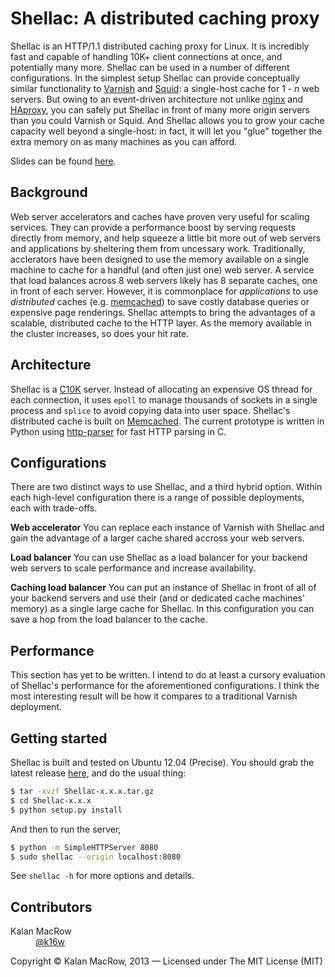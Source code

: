 # Shellac: A distributed caching proxy

Shellac is an HTTP/1.1 distributed caching proxy for Linux. It is incredibly fast and capable of handling 10K+ client connections at once, and potentially many more. Shellac can be used in a number of different configurations. In the simplest setup Shellac can provide conceptually similar functionality to <a href="https://www.varnish-cache.org">Varnish</a> and <a href="http://www.squid-cache.org">Squid</a>: a single-host cache for 1 - <i>n</i> web servers. But owing to an event-driven architecture not unlike <a href="http://nginx.com">nginx</a> and <a href="http://haproxy.1wt.eu">HAproxy</a>, you can safely put Shellac in front of many more origin servers than you could Varnish or Squid. And Shellac allows you to grow your cache capacity well beyond a single-host: in fact, it will let you "glue" together the extra memory on as many machines as you can afford.    

Slides can be found <a href="http://goo.gl/OGjlVW">here</a>.

## Background

Web server accelerators and caches have proven very useful for scaling services. They can provide a performance boost by serving requests directly from memory, and help squeeze a little bit more out of web servers and applications by sheltering them from uncessary work. Traditionally, acclerators have been designed to use the memory available on a single machine to cache for a handful (and often just one) web server. A service that load balances across 8 web servers likely has 8 separate caches, one in front of each server. However, it is commonplace for <i>applications</i> to use <i>distributed</i> caches (e.g. <a href="http://memcached.org">memcached</a>) to save costly database queries or expensive page renderings. Shellac attempts to bring the advantages of a scalable, distributed cache to the HTTP layer. As the memory available in the cluster increases, so does your hit rate.

## Architecture

Shellac is a <a href="http://www.kegel.com/c10k.html">C10K</a> server. Instead of allocating an expensive OS thread for each connection, it uses <code>epoll</code> to manage thousands of sockets in a single process and <code>splice</code> to avoid copying data into user space. Shellac's distributed cache is built on <a href="http://memcached.org">Memcached</a>. The current prototype is written in Python using <a href="https://github.com/benoitc/http-parser/">http-parser</a> for fast HTTP parsing in C.

## Configurations

There are two distinct ways to use Shellac, and a third hybrid option. Within each high-level configuration there is a range of possible deployments, each with trade-offs. 

<b>Web accelerator</b>
You can replace each instance of Varnish with Shellac and gain the advantage of a larger cache shared accross your web servers. 

<b>Load balancer</b>
You can use Shellac as a load balancer for your backend web servers to scale performance and increase availability.

<b>Caching load balancer</b>
You can put an instance of Shellac in front of all of your backend servers and use their (and or dedicated cache machines' memory) as a single large cache for Shellac. In this configuration you can save a hop from the load balancer to the cache.

## Performance

This section has yet to be written. I intend to do at least a cursory evaluation of Shellac's performance for the aforementioned configurations. I think the most interesting result will be how it compares to a traditional Varnish deployment.

## Getting started

Shellac is built and tested on Ubuntu 12.04 (Precise). You should grab the latest release <a href="https://github.com/kmacrow/Shellac/releases">here</a>, and do the usual thing:

```bash
$ tar -xvzf Shellac-x.x.x.tar.gz
$ cd Shellac-x.x.x
$ python setup.py install
```
And then to run the server,

```bash
$ python -m SimpleHTTPServer 8080
$ sudo shellac --origin localhost:8080 
```
See <code>shellac -h</code> for more options and details.

## Contributors

<dl>
	<dt>Kalan MacRow</dt>
	<dd><a href="#">@k16w</a></dd>
</dl>

Copyright &copy; Kalan MacRow, 2013 &mdash; Licensed under The MIT License (MIT)




